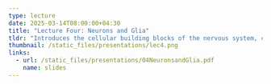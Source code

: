 ```yaml
---
type: lecture
date: 2025-03-14T08:00:00+04:30
title: "Lecture Four: Neurons and Glia"
tldr: "Introduces the cellular building blocks of the nervous system, covering neuronal anatomy, the neuron doctrine, staining methods (Nissl and Golgi), and the roles of glial cells. Highlights key cellular structures, including soma, dendrites, axons, and synapses."
thumbnail: /static_files/presentations/lec4.png
links:
  - url: /static_files/presentations/04NeuronsandGlia.pdf
    name: slides
--- 
```

